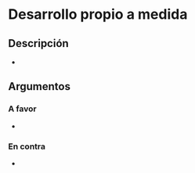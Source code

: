 # Desarrollo propio a medida

## Descripción


-   

## Argumentos

### A favor

-   

### En contra

-   